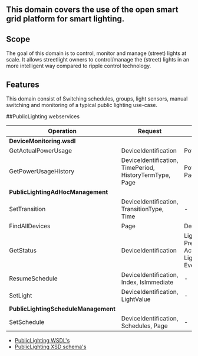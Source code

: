## This domain covers the use of the open smart grid platform for smart lighting.

## Scope
The goal of this domain is to control, monitor and manage (street) lights at scale. It allows streetlight owners to control/manage the (street) lights in an more intelligent way compared to ripple control technology.

## Features
This domain consist of Switching schedules, groups, light sensors, manual switching and monitoring of a typical public lighting use-case.

##PublicLighting webservices

| **Operation** | **Request** | **Response** |
| --- | --- | --- |
| **DeviceMonitoring.wsdl** |
| GetActualPowerUsage | DeviceIdentification | PowerUsageData |
| GetPowerUsageHistory | DeviceIdentification, TimePeriod, HistoryTermType, Page | PowerUsageData, PageInfo |
| **PublicLightingAdHocManagement** |
| SetTransition | DeviceIdentification, TransitionType, Time | - |
| FindAllDevices | Page | DevicePage |
| GetStatus | DeviceIdentification | LightValues, PreferredLinkType, ActualLinkType, LightType, EventNotifications |
| ResumeSchedule | DeviceIdentification, Index, IsImmediate | - |
| SetLight | DeviceIdentification, LightValue | - |
| **PublicLightingScheduleManagement** |
| SetSchedule | DeviceIdentification, Schedules, Page | - |

* [PublicLighting WSDL's](https://github.com/OSGP/Platform/tree/development/osgp-adapter-ws-publiclighting/src/main/webapp/WEB-INF/wsdl/publiclighting)
* [PublicLighting XSD schema's](https://github.com/OSGP/Platform/tree/development/osgp-adapter-ws-publiclighting/src/main/webapp/WEB-INF/wsdl/publiclighting/schemas)